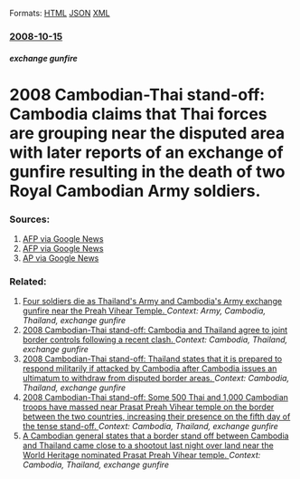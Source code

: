 
Formats: [HTML](/news/2008/10/15/2008-cambodian-thai-stand-off-cambodia-claims-that-thai-forces-are-grouping-near-the-disputed-area-with-later-reports-of-an-exchange-of-gu.html)  [JSON](/news/2008/10/15/2008-cambodian-thai-stand-off-cambodia-claims-that-thai-forces-are-grouping-near-the-disputed-area-with-later-reports-of-an-exchange-of-gu.json)  [XML](/news/2008/10/15/2008-cambodian-thai-stand-off-cambodia-claims-that-thai-forces-are-grouping-near-the-disputed-area-with-later-reports-of-an-exchange-of-gu.xml)  

### [2008-10-15](/news/2008/10/15/index.md)

##### exchange gunfire
#  2008 Cambodian-Thai stand-off: Cambodia claims that Thai forces are grouping near the disputed area with later reports of an exchange of gunfire resulting in the death of two Royal Cambodian Army soldiers. 




### Sources:

1. [AFP via Google News](http://afp.google.com/article/ALeqM5g8AhIuzqwdhGNNCnS10exiTCqEKQ)
2. [AFP via Google News](http://afp.google.com/article/ALeqM5gJThWxviB0isVBqKEDUkiw3JEhoA)
3. [AP via Google News](http://ap.google.com/article/ALeqM5jhyr2pl9sCLBgkK42CXKfFwCOPSQD93R0UPG4)

### Related:

1. [ Four soldiers die as Thailand's Army and Cambodia's Army exchange gunfire near the Preah Vihear Temple. ](/news/2009/04/3/four-soldiers-die-as-thailand-s-army-and-cambodia-s-army-exchange-gunfire-near-the-preah-vihear-temple.md) _Context: Army, Cambodia, Thailand, exchange gunfire_
2. [ 2008 Cambodian-Thai stand-off: Cambodia and Thailand agree to joint border controls following a recent clash. ](/news/2008/10/16/2008-cambodian-thai-stand-off-cambodia-and-thailand-agree-to-joint-border-controls-following-a-recent-clash.md) _Context: Cambodia, Thailand, exchange gunfire_
3. [ 2008 Cambodian-Thai stand-off: Thailand states that it is prepared to respond militarily if attacked by Cambodia after Cambodia issues an ultimatum to withdraw from disputed border areas. ](/news/2008/10/14/2008-cambodian-thai-stand-off-thailand-states-that-it-is-prepared-to-respond-militarily-if-attacked-by-cambodia-after-cambodia-issues-an-u.md) _Context: Cambodia, Thailand, exchange gunfire_
4. [ 2008 Cambodian-Thai stand-off: Some 500 Thai and 1,000 Cambodian troops have massed near Prasat Preah Vihear temple on the border between the two countries, increasing their presence on the fifth day of the tense stand-off. ](/news/2008/07/19/2008-cambodian-thai-stand-off-some-500-thai-and-1-000-cambodian-troops-have-massed-near-prasat-preah-vihear-temple-on-the-border-between-t.md) _Context: Cambodia, Thailand, exchange gunfire_
5. [ A Cambodian general states that a border stand off between Cambodia and Thailand came close to a shootout last night over land near the World Heritage nominated Prasat Preah Vihear temple. ](/news/2008/07/18/a-cambodian-general-states-that-a-border-stand-off-between-cambodia-and-thailand-came-close-to-a-shootout-last-night-over-land-near-the-wor.md) _Context: Cambodia, Thailand, exchange gunfire_
